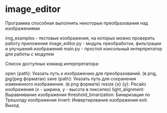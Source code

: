# image_editor
Программа способная выполнять некоторые преобразования над изображениями

img_examples - тестовые изображения, на которых можно проверить работу приложения
image_editor.py - модуль преобработки, фильтрации и улучшений изображений
main.py - простой консольный интерпретатор для работы с модулем

Список доступных команд интерпретатора:

open {path}: Указать путь к изображению для преобразований. (в png, jpg/jpeg форматах)
save {path}: Указать путь для сохранения измененного изображения. (в png формате)
resize {x} {y}: Ресайз изображения (x - ширина, y - высота в пикселях)
light_alignment: Выравнивание изображения
threshold_binarization: Бинаризация по Трешолду изображения
invert: Инвертирование изображения
exit: Выход
